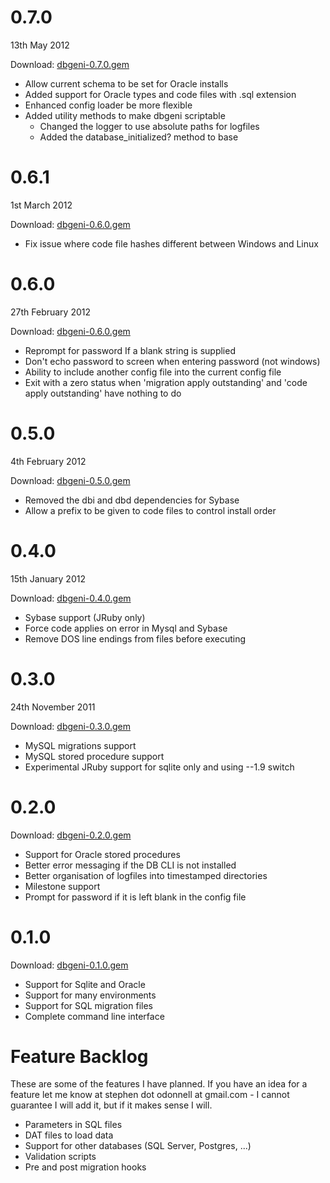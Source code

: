 # 0.7.0

13th May 2012

Download: [dbgeni-0.7.0.gem](/downloads/dbgeni-0.7.0.gem)

 * Allow current schema to be set for Oracle installs
 * Added support for Oracle types and code files with .sql extension
 * Enhanced config loader be more flexible
 * Added utility methods to make dbgeni scriptable
   * Changed the logger to use absolute paths for logfiles
   * Added the database_initialized? method to base


# 0.6.1

1st March 2012

Download: [dbgeni-0.6.0.gem](/downloads/dbgeni-0.6.1.gem)

 * Fix issue where code file hashes different between Windows and Linux

# 0.6.0

27th February 2012

Download: [dbgeni-0.6.0.gem](/downloads/dbgeni-0.6.0.gem)

 * Reprompt for password If a blank string is supplied
 * Don't echo password to screen when entering password (not windows)
 * Ability to include another config file into the current config file
 * Exit with a zero status when 'migration apply outstanding' and 'code apply outstanding' have nothing to do

# 0.5.0

4th February 2012

Download: [dbgeni-0.5.0.gem](/downloads/dbgeni-0.5.0.gem)

 * Removed the dbi and dbd dependencies for Sybase
 * Allow a prefix to be given to code files to control install order


# 0.4.0

15th January 2012

Download: [dbgeni-0.4.0.gem](/downloads/dbgeni-0.4.0.gem)

 * Sybase support (JRuby only)
 * Force code applies on error in Mysql and Sybase
 * Remove DOS line endings from files before executing

# 0.3.0 

24th November 2011

Download: [dbgeni-0.3.0.gem](/downloads/dbgeni-0.3.0.gem)

 * MySQL migrations support
 * MySQL stored procedure support
 * Experimental JRuby support for sqlite only and using --1.9 switch

# 0.2.0

Download: [dbgeni-0.2.0.gem](/downloads/dbgeni-0.2.0.gem)

 * Support for Oracle stored procedures
 * Better error messaging if the DB CLI is not installed
 * Better organisation of logfiles into timestamped directories
 * Milestone support
 * Prompt for password if it is left blank in the config file

# 0.1.0

Download: [dbgeni-0.1.0.gem](/downloads/dbgeni-0.1.0.gem)

 * Support for Sqlite and Oracle
 * Support for many environments
 * Support for SQL migration files
 * Complete command line interface

# Feature Backlog

These are some of the features I have planned. If you have an idea for a feature let me know at stephen dot odonnell at gmail.com - I cannot guarantee I will add it, but if it makes sense I will.

 * Parameters in SQL files
 * DAT files to load data
 * Support for other databases (SQL Server, Postgres, ...)
 * Validation scripts
 * Pre and post migration hooks


